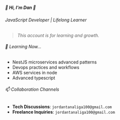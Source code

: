 <!-- # 

**Web Technology Specialist** focused on JavaScript ecosystems. I build and simulate production-grade web systems.

## 🚀 Core Competencies
```javascript
const myStack = {
  languages: ["JavaScript", "TypeScript", "Nodejs"],
  frameworks: {
    backend: ["Node.js", "Express", "NestJS"],
    frontend: ["React", "Next.js",],
    testing: ["Jest"]
  },
  databases: ["PostgreSQL", "MongoDB", "Redis"],
  devOps: ["Docker", "AWS"]
};

```
![Tech Radar](https://skillicons.dev/icons?i=js,ts,nodejs,express,nestjs,react,nextjs,aws,docker,postgres,mongodb,redis,stripe) 

-->
##### 👋 Hi, I'm Dan 👋
  ###### JavaScript Developer | Lifelong Learner
> _This account is for learning and growth._


###### 🌱 Learning Now...
- NestJS microservices advanced patterns
- Devops practices and workflows 
- AWS services in node
- Advanced typescript 

###### 📫 Collaboration Channels
- **Tech Discussions**: `jordantanaliga100@gmail.com`
- **Freelance Inquiries**: `jordantanaliga100@gmail.com`



